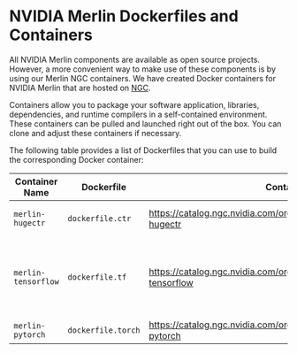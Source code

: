 # NVIDIA Merlin Dockerfiles and Containers

All NVIDIA Merlin components are available as open source projects. However, a more convenient way to make use of these components is by using our Merlin NGC containers. We have created Docker containers for NVIDIA Merlin that are hosted on [NGC](https://ngc.nvidia.com/catalog/containers/). 

Containers allow you to package your software application, libraries, dependencies, and runtime compilers in a self-contained environment. These containers can be pulled and launched right out of the box. You can clone and adjust these containers if necessary. 

The following table provides a list of Dockerfiles that you can use to build the corresponding Docker container:

| Container Name       | Dockerfile         | Container Location                                                                     | Functionality                                                  |
|----------------------|--------------------|----------------------------------------------------------------------------------------|----------------------------------------------------------------|
| `merlin-hugectr`     | `dockerfile.ctr`   | <https://catalog.ngc.nvidia.com/orgs/nvidia/teams/merlin/containers/merlin-hugectr>    | NVTabular and HugeCTR                                          |
| `merlin-tensorflow`  | `dockerfile.tf`    | <https://catalog.ngc.nvidia.com/orgs/nvidia/teams/merlin/containers/merlin-tensorflow> | NVTabular, TensorFlow, and HugeCTR Tensorflow Embedding plugin |
| `merlin-pytorch`     | `dockerfile.torch` | <https://catalog.ngc.nvidia.com/orgs/nvidia/teams/merlin/containers/merlin-pytorch>    | NVTabular and PyTorch                                          |
